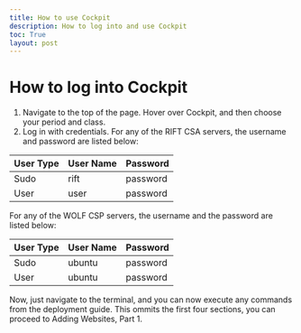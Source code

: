 ```yaml
---
title: How to use Cockpit
description: How to log into and use Cockpit
toc: True
layout: post
---
```


# How to log into Cockpit

1. Navigate to the top of the page. Hover over Cockpit, and then choose your period and class. 
2. Log in with credentials. For any of the RIFT CSA servers, the username and password are listed below:

| User Type | User Name | Password |
|-----------|-----------|----------|
| Sudo      | rift      | password |
| User      | user      | password |

For any of the WOLF CSP servers, the username and the password are listed below:

| User Type | User Name | Password |
|-----------|-----------|----------|
| Sudo      | ubuntu    | password |
| User      | ubuntu    | password |

Now, just navigate to the terminal, and you can now execute any commands from the deployment guide. This ommits the first four sections, you can proceed to Adding Websites, Part 1.




